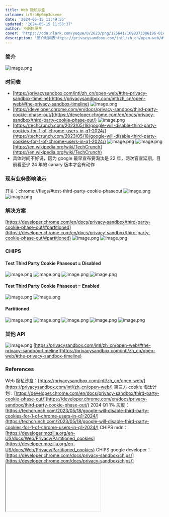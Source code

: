 ```yaml
---
title: Web 隐私沙盒
urlname: ir5ro6p0mp3dsvoe
date: '2024-05-15 11:49:55'
updated: '2024-05-15 11:50:37'
author: 不肥的肥羊
cover: 'https://cdn.nlark.com/yuque/0/2023/png/125641/1698373386196-01c4339e-a81a-4c63-8f03-00f389299ae6.png'
description: '简介时间表https://privacysandbox.com/intl/zh_cn/open-web/#the-privacy-sandbox-timelinehttps://developer.chrome.com/en/docs/privacy-sandbox/third-party-c...'
---
```


### 简介
![image.png](../images/104caccad25c1959f716b3aa7b120a1c.png)


### 时间表

- [https://privacysandbox.com/intl/zh_cn/open-web/#the-privacy-sandbox-timeline](https://privacysandbox.com/intl/zh_cn/open-web/#the-privacy-sandbox-timeline)
![image.png](../images/f04289539f96faf3fb631a066dc1043e.png)
- [https://developer.chrome.com/en/docs/privacy-sandbox/third-party-cookie-phase-out/](https://developer.chrome.com/en/docs/privacy-sandbox/third-party-cookie-phase-out/)
![image.png](../images/e6918ee7103c0346599e24a3f06bb277.png)
- [https://techcrunch.com/2023/05/18/google-will-disable-third-party-cookies-for-1-of-chrome-users-in-q1-2024/](https://techcrunch.com/2023/05/18/google-will-disable-third-party-cookies-for-1-of-chrome-users-in-q1-2024/)
![image.png](../images/49b5c26d68bf111c9c0dc6bc4f5039b8.png)
![image.png](../images/5d3610ad90cf2ed04ce2a9a1166aca07.png)
[https://en.wikipedia.org/wiki/TechCrunch](https://en.wikipedia.org/wiki/TechCrunch)
- 具体时间不好说，因为 google 最早宣布要淘汰是 22 年，两次官宣延期，目前看至少 24 年的 canary 版本才会有动作


### 现有业务影响演示
开关：chrome://flags/#test-third-party-cookie-phaseout
![image.png](../images/e7d95f501c0fd70a304c519673327546.png)
![image.png](../images/a04ba03c330d13a8e37c68ca301ffed1.png)


### 解决方案
[https://developer.chrome.com/en/docs/privacy-sandbox/third-party-cookie-phase-out/#partitioned](https://developer.chrome.com/en/docs/privacy-sandbox/third-party-cookie-phase-out/#partitioned)
![image.png](../images/d565f61bcb80860bc6a84e2cffe2343f.png)
![image.png](../images/d9cdb09baca14123e574dc6646192ece.png)


### CHIPS

#### Test Third Party Cookie Phaseout = Disabled
![image.png](../images/f0425b3c00f7a76c9ca4734cb59eee68.png)
![image.png](../images/4a85d87a73968d25c876a0141636881e.png)
![image.png](../images/494de69806abe2db1da99e1733d2b41f.png)
![image.png](../images/2fc3645645fa983a91ab553621d382cf.png)


#### Test Third Party Cookie Phaseout = Enabled
![image.png](../images/07b8cf2e7338c4c5ea67270d6134f7a0.png)
![image.png](../images/bce8cd74a272ca0b601dd0d9cb277708.png)


#### Partitioned
![image.png](../images/b19c85e8b9622878c12790bde00c92c3.png)
![image.png](../images/cb8b2daae76ccb9fa0b5e266f078ff92.png)
![image.png](../images/475ad8a30355435b365c27c159761dd9.png)
![image.png](../images/ba1aa6c3eabee72ab7f82357c651bdf5.png)
![image.png](../images/6fb77630d19ef4cef69699d97dbef575.png)


### 其他 API
![image.png](../images/71f1a9070e08fea682c801e3b91777f1.png)
[https://privacysandbox.com/intl/zh_cn/open-web/#the-privacy-sandbox-timeline](https://privacysandbox.com/intl/zh_cn/open-web/#the-privacy-sandbox-timeline)


### References
Web 隐私沙盒：[https://privacysandbox.com/intl/zh_cn/open-web/](https://privacysandbox.com/intl/zh_cn/open-web/)
第三方 cookie 淘汰计划：[https://developer.chrome.com/en/docs/privacy-sandbox/third-party-cookie-phase-out/](https://developer.chrome.com/en/docs/privacy-sandbox/third-party-cookie-phase-out/)
2024 Q1 1% 灰度：[https://techcrunch.com/2023/05/18/google-will-disable-third-party-cookies-for-1-of-chrome-users-in-q1-2024/](https://techcrunch.com/2023/05/18/google-will-disable-third-party-cookies-for-1-of-chrome-users-in-q1-2024/)
CHIPS mdn：[https://developer.mozilla.org/en-US/docs/Web/Privacy/Partitioned_cookies](https://developer.mozilla.org/en-US/docs/Web/Privacy/Partitioned_cookies)
CHIPS google developer：[https://developer.chrome.com/docs/privacy-sandbox/chips/](https://developer.chrome.com/docs/privacy-sandbox/chips/)
<fencedframe>：[https://developer.chrome.com/docs/privacy-sandbox/fenced-frame/](https://developer.chrome.com/docs/privacy-sandbox/fenced-frame/)

